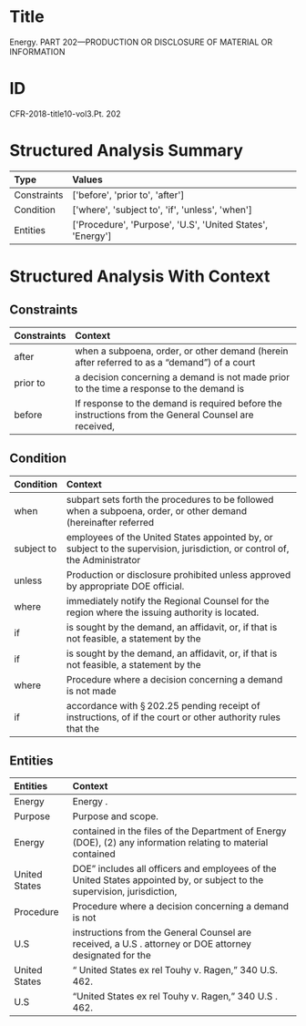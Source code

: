 # Title

 Energy. PART 202—PRODUCTION OR DISCLOSURE OF MATERIAL OR INFORMATION


# ID

 CFR-2018-title10-vol3.Pt. 202


# Structured Analysis Summary

| Type        | Values                                                     |
|:------------|:-----------------------------------------------------------|
| Constraints | ['before', 'prior to', 'after']                            |
| Condition   | ['where', 'subject to', 'if', 'unless', 'when']            |
| Entities    | ['Procedure', 'Purpose', 'U.S', 'United States', 'Energy'] |


# Structured Analysis With Context

 


## Constraints

| Constraints   | Context                                                                                                 |
|:--------------|:--------------------------------------------------------------------------------------------------------|
| after         | when a subpoena, order, or other demand (herein after referred to as a &#8220;demand&#8221;) of a court |
| prior to      | a decision concerning a demand is not made prior to the time a response to the demand is                |
| before        | If response to the demand is required  before the instructions from the General Counsel are received,   |


## Condition

| Condition   | Context                                                                                                                    |
|:------------|:---------------------------------------------------------------------------------------------------------------------------|
| when        | subpart sets forth the procedures to be followed when a subpoena, order, or other demand (hereinafter referred             |
| subject to  | employees of the United States appointed by, or subject to the supervision, jurisdiction, or control of, the Administrator |
| unless      | Production or disclosure prohibited  unless  approved by appropriate DOE official.                                         |
| where       | immediately notify the Regional Counsel for the region where  the issuing authority is located.                            |
| if          | is sought by the demand, an affidavit, or, if that is not feasible, a statement by the                                     |
| if          | is sought by the demand, an affidavit, or, if that is not feasible, a statement by the                                     |
| where       | Procedure  where a decision concerning a demand is not made                                                                |
| if          | accordance with &#167;&#8201;202.25 pending receipt of instructions, of if the court or other authority rules that the     |


## Entities

| Entities      | Context                                                                                                                        |
|:--------------|:-------------------------------------------------------------------------------------------------------------------------------|
| Energy        | Energy .                                                                                                                       |
| Purpose       | Purpose  and scope.                                                                                                            |
| Energy        | contained in the files of the Department of Energy (DOE), (2) any information relating to material contained                   |
| United States | DOE&#8221; includes all officers and employees of the United States appointed by, or subject to the supervision, jurisdiction, |
| Procedure     | Procedure where a decision concerning a demand is not                                                                          |
| U.S           | instructions from the General Counsel are received, a U.S . attorney or DOE attorney designated for the                        |
| United States | &#8220; United States  ex rel Touhy v. Ragen,&#8221; 340 U.S. 462.                                                             |
| U.S           | &#8220;United States ex rel Touhy v. Ragen,&#8221; 340  U.S . 462.                                                             |


